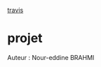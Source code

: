 [travis](https://travis-ci.org/lordtel/projet.svg?branch=master)
# projet

Auteur : Nour-eddine BRAHMI
